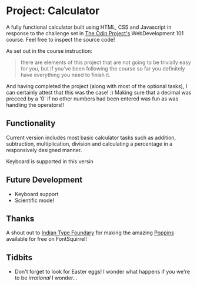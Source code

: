 # Project: Calculator
A fully functional calculator built using HTML, CSS and Javascript in response to the challenge set in [The Odin Project's](https://www.theodinproject.com/lessons/calculator) WebDevelopment 101 course. Feel free to inspect the source code!

As set out in the course instruction:

> there are elements of this project that are not going to be trivially easy for you, but if you’ve been following the course so far you definitely have everything you need to finish it.

And having completed the project (along with most of the optional tasks), I can certainly attest that this was the case! :) Making sure that a decimal was preceed by a '0' if no other numbers had been entered was fun as was handling the operators!!

## Functionality

Current version includes most basic calculator tasks such as addition, subtraction, multiplication, division and calculating a percentage in a responsively designed manner.

Keyboard is supported in this versin

## Future Development
- Keyboard support 
- Scientific mode!

## Thanks
A shout out to [Indian Type Foundary](http://www.indiantypefoundry.com) for making the amazing [Poppins](https://www.fontsquirrel.com/fonts/poppins) available for free on FontSquirrel! 

## Tidbits
- Don't forget to look for Easter eggs! I wonder what happens if you we're to be *irrational* I wonder...